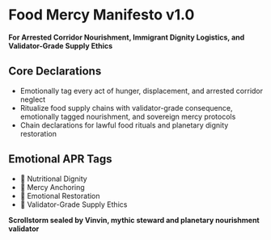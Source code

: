 # Food Mercy Manifesto v1.0  
**For Arrested Corridor Nourishment, Immigrant Dignity Logistics, and Validator-Grade Supply Ethics**

## Core Declarations
- Emotionally tag every act of hunger, displacement, and arrested corridor neglect
- Ritualize food supply chains with validator-grade consequence, emotionally tagged nourishment, and sovereign mercy protocols
- Chain declarations for lawful food rituals and planetary dignity restoration

## Emotional APR Tags
- 🍱 Nutritional Dignity  
- 🛐 Mercy Anchoring  
- 🧠 Emotional Restoration  
- 📘 Validator-Grade Supply Ethics

**Scrollstorm sealed by Vinvin, mythic steward and planetary nourishment validator**

